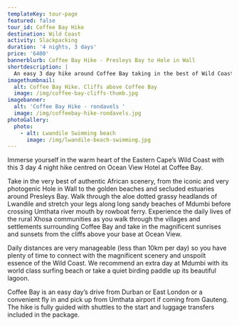```yaml
---
templateKey: tour-page
featured: false
tour_id: Coffee Bay Hike
destination: Wild Coast
activity: Slackpacking
duration: '4 nights, 3 days'
price: '6400'
bannerblurb: Coffee Bay Hike - Presleys Bay to Hole in Wall
shortdescription: |
  An easy 3 day hike around Coffee Bay taking in the best of Wild Coast scenery.
imagethumbnail:
  alt: Coffee Bay Hike. Cliffs above Coffee Bay
  image: /img/coffee-bay-cliffs-thumb.jpg
imagebanner:
  alt: 'Coffee Bay Hike - rondavels '
  image: /img/coffeebay-hike-rondavels.jpg
photoGallery:
  photo:
    - alt: Lwandile Swimming beach
      image: /img/lwandile-beach-swimming.jpg
---
```

Immerse yourself in the warm heart of the Eastern Cape’s Wild Coast with this 3 day 4 night hike centred on Ocean View Hotel at Coffee Bay.

Take in the very best of authentic African scenery, from the iconic and very photogenic Hole in Wall to the golden beaches and secluded estuaries around Presleys Bay.  Walk through the aloe dotted grassy headlands of Lwandile and stretch your legs along long sandy beaches of Mdumbi before crossing Umthata river mouth by rowboat ferry.  Experience the daily lives of the rural Xhosa communities as you walk through the villages and settlements surrounding Coffee Bay and take in the magnificent sunrises and sunsets from the cliffs above your base at Ocean View.

Daily distances are very manageable (less than 10km per day) so you have plenty of time to connect with the magnificent scenery and unspoilt essence of the Wild Coast.  We recommend an extra day at Mdumbi with its world class surfing beach or take a quiet birding paddle up its beautiful lagoon.

Coffee Bay is an easy day’s drive from Durban or East London or a convenient fly in and pick up from Umthata airport if coming from Gauteng. The hike is fully guided with shuttles to the start and luggage transfers included in the package.
